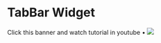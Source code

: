 # TabBar Widget

Click this banner and watch tutorial in youtube • [![](https://cdn.dribbble.com/userupload/16223389/file/original-5cd8666eb7336aa7933b98d2334a16a9.png?resize=1024x576)]()
